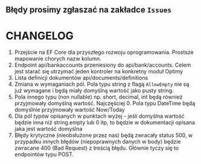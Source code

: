 ## Błędy prosimy zgłaszać na zakładce `Issues`

# CHANGELOG
1. Przejście na EF Core dla przyszłego rozwoju oprogramowania. Prostsze mapowanie chorych nazw kolumn.
2. Endpoint api/bankaccounts przeniesiony do api/bank/accounts. Celem jest starać się utrzymać jeden kontroler na konkretny moduł Optimy
3. Lista definicji dokumentów api/documents/definitions
4. Zmiana w wymaganiach pól. Pola typu string z flagą `AllowEmpty` nie są już wymagane i będą miały domyślną wartość jako pusty string.
5. Pola innego typu (non nullable) np. short, decimal, int będą również przyjmowały domyślną wartość. Najczęściej 0. Pola typu DateTime będą domyślnie przyjmowały wartość Now/Today
6. Dla pól typów opisanych w punktach wyżej - jeśli domyślna wartość będzie inna niż string.empty lub 0 itp, to będzie w dokumentacji opisana jaka jest wartość domyślna
7. Błędy krytyczne (nieobsłużone przez nas) będą zwracały status 500, w przypadku innych błędów (niepoprawnych danych w body) będzie zwracane 400 (Bad Request) z treścią błędu. Głównie tyczy się to endpointów typu POST.
